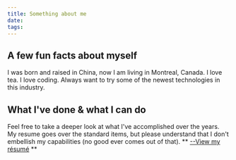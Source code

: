 ```yaml
---
title: Something about me
date:
tags:
---
```

## A few fun facts about myself

I was born and raised in China, now I am living in Montreal, Canada. I love tea. I love coding. Always want to try some of the newest technologies in this industry.

## What I've done & what I can do

Feel free to take a deeper look at what I've accomplished over the years. My resume goes over the standard items, but please understand that I don't embellish my capabilities (no good ever comes out of that). ** [--View my résumé](https://www.linkedin.com/in/kyleyangliu/ "My Résumé") **